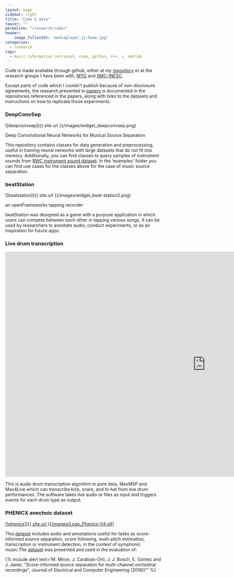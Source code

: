 ```yaml
---
layout: page
sidebar: right
title: "Code & data"
teaser: ""
permalink: "/research/code/"
header:
    image_fullwidth: "mediaplayer_js-home.jpg"
categories: 
  - research
tags:
  - music information retrieval, code, python, c++, c, matlab
---
```

Code is made available through github, either at my [repository][1] or at the research groups I have been with, [MTG][2] and [SMC-INESC][3]. 

Except parts of code which I couldn't publish because of non-disclosure agreements, the research presented in [papers][4] is documented in the repositories referenced in the papers, along with links to the datasets and instructions on how to replicate those experiments. 

### DeepConvSep
![deepconvsep]({{ site.url }}/images/widget_deepconvsep.png)

Deep Convolutional Neural Networks for Musical Source Separation

This repository contains classes for data generation and preprocessing, useful in training neural networks with large datasets that do not fit into memory. Additionally, you can find classes to query samples of instrument sounds from [RWC instrument sound dataset][5]. In the 'examples' folder you can find use cases for the classes above for the case of music source separation.

### beatStation
![beatstation]({{ site.url }}/images/widget_beat-station2.png)

an openFrameworks tapping recorder

beatStation was designed as a game with a purpose application in which users can compete between each other in tapping various songs. It can be used by researchers to annotate audio, conduct experiments, or as an inspiration for future apps.

### Live drum transcription
<div class="flex-video">
        <iframe width="1280" height="720" src="https://www.youtube.com/embed/RB-1nWavrmg" frameborder="0" allowfullscreen></iframe>
</div>

This is audio drum transcription algorithm in pure data, MaxMSP and Max4Live which can transcribe kick, snare, and hi-hat from live drum performances. The software takes live audio or files as input and triggers events for each drum type as output.

### PHENICX anechoic dataset 
[![phenicx]({{ site.url }}/images/Logo_Phenicx-04.gif)][7]

This [dataset][7] includes audio and annotations useful for tasks as score-informed source separation, score following, multi-pitch estimation, transcription or instrument detection, in the context of symphonic music.The [dataset][7] was presented and used in the evaluation of:

{% include alert text='M. Miron, J. Carabias-Orti, J. J. Bosch, E. Gómez and J. Janer, "Score-informed source separation for multi-channel orchestral recordings", Journal of Electrical and Computer Engineering (2016))"' %}

 [1]: https://github.com/nkundiushuti
 [2]: https://github.com/MTG
 [3]: https://github.com/SMC-INESC
 [4]: http://mariusmiron.com/research/publications/
 [5]: https://staff.aist.go.jp/m.goto/RWC-MDB/
 [6]: https://github.com/SMC-INESC/beatStation
 [7]: http://mtg.upf.edu/download/datasets/phenicx-anechoic
 [8]: #
 [9]: #
 [10]: #
